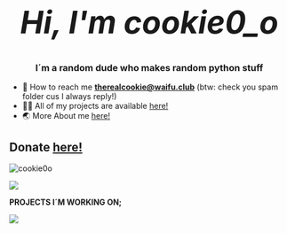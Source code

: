  # _<h1 align="center">Hi, I'm cookie0_o</h1>_
<h3 align="center">I´m a random dude who makes random python stuff</h3>

- 📧 How to reach me **therealcookie@waifu.club** (btw: check you spam folder cus I always reply!)
- 👨‍💻 All of my projects are available [here!](https://github.com/cookie0o?tab=repositories)   
- 🌏 More About me [here!](cookie0o.github.io/personal-website/)  

## **Donate** [**here!**](.github/FUNDING.md)   

<p align="left"> <img src="https://komarev.com/ghpvc/?username=cookie0o&label=Profile%20views&color=ff69b4&style=flat" alt="cookie0o"/> </p>
<p align="left"> <img class="img" href="cookie0_o" target="_blank" rel="noreferrer" src="https://github-readme-stats.vercel.app/api?username=cookie0o&show_icons=true&theme=radical" /> </p


# **PROJECTS I´M WORKING ON;**   
![](https://hit.yhype.me/github/profile?user_id=81589649)   
